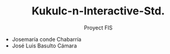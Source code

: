 
<h1 align="center">
  Kukulc-n-Interactive-Std.
</h1>
<div align="center">
Proyect FIS 
 <div align="LEFT">

  - Josemaría conde Chabarría 
  - José Luis Basulto Cámara
